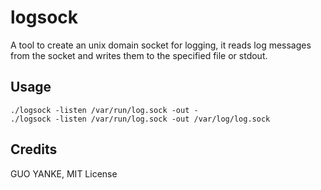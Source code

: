 # logsock

A tool to create an unix domain socket for logging, it reads log messages from the socket and writes them to the specified file or stdout.

## Usage

```shell
./logsock -listen /var/run/log.sock -out -
./logsock -listen /var/run/log.sock -out /var/log/log.sock
```

## Credits

GUO YANKE, MIT License

